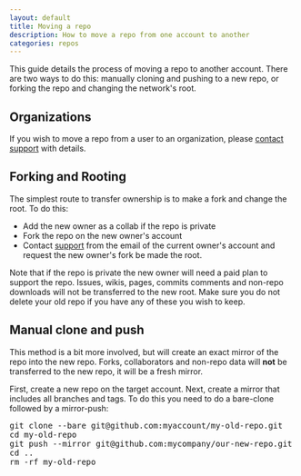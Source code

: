 ```yaml
---
layout: default
title: Moving a repo
description: How to move a repo from one account to another
categories: repos
---
```


This guide details the process of moving a repo to another account.  There are two ways to do this: manually cloning and pushing to a new repo, or forking the repo and changing the network's root.

Organizations
-------------

If you wish to move a repo from a user to an organization, please [contact support](http://support.github.com/) with details.

Forking and Rooting
-------------------

The simplest route to transfer ownership is to make a fork and change the root.  To do this:

* Add the new owner as a collab if the repo is private
* Fork the repo on the new owner's account
* Contact [support](support@github.com) from the email of the current owner's account and request the new owner's fork be made the root.

Note that if the repo is private the new owner will need a paid plan to support the repo.  Issues, wikis, pages, commits comments and non-repo downloads will not be transferred to the new root.  Make sure you do not delete your old repo if you have any of these you wish to keep.

Manual clone and push
---------------------

This method is a bit more involved, but will create an exact mirror of the repo into the new repo.  Forks, collaborators and non-repo data will **not** be transferred to the new repo, it will be a fresh mirror.

First, create a new repo on the target account.  Next, create a mirror that includes all branches and tags.  To do this you need to do a bare-clone followed by a mirror-push:

<pre class="terminal">
git clone --bare git@github.com:myaccount/my-old-repo.git
cd my-old-repo
git push --mirror git@github.com:mycompany/our-new-repo.git
cd ..
rm -rf my-old-repo
</pre>
